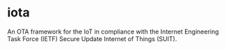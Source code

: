 # iota
An OTA framework for the IoT in compliance with the Internet Engineering Task Force (IETF) Secure Update Internet of Things (SUIT).
